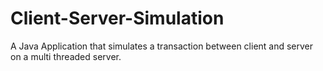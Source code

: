 # Client-Server-Simulation
A Java Application that simulates a transaction between client and server on a multi threaded server.
